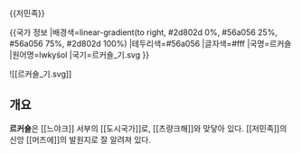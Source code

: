{{저민족}}

{{국가 정보
|배경색=linear-gradient(to right, #2d802d 0%, #56a056 25%, #56a056 75%, #2d802d 100%)
|테두리색=#56a056
|글자색=#fff
|국명=르커숄
|원어명=lwkyśol
|국기=르커숄_기.svg
}}

![[르커숄_기.svg]]

## 개요
**르커숄**은 [[느야크]] 서부의 [[도시국가]]로, [[츠량크해]]와 맞닿아 있다. 
[[저민족]]의 신앙 [[머즈에]]의 발원지로 잘 알려져 있다.
